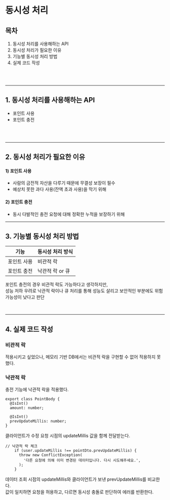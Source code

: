 # 동시성 처리

## 목차
1. 동시성 처리를 사용해하는 API
2. 동시성 처리가 필요한 이유
3. 기능별 동시성 처리 방법
4. 실제 코드 작성
<br />
<br />

---

## 1. 동시성 처리를 사용해하는 API

- 포인트 사용
- 포인트 충전
<br />
<br />

---

## 2. 동시성 처리가 필요한 이유

#### 1) 포인트 사용

- 사람의 금전적 자산을 다루기 때문에 무결성 보장이 필수
- 예상치 못한 과다 사용(잔액 초과 사용)을 막기 위해

#### 2) 포인트 충전
- 동시 다발적인 충전 요청에 대해 정확한 누적을 보장하기 위해

---
## 3. 기능별 동시성 처리 방법



| 기능 | 동시성 처리 방식 | 
| --- | --- |
| 포인트 사용 | 비관적 락 |
| 포인트 충전 | 낙관적 락 or 큐  

포인트 충전의 경우 비관적 락도 가능하다고 생각하지만, 
<br />성능 저하 우려로 낙관적 락이나 큐 처리를 통해 성능도 살리고 보안적인 부분에도 위험 가능성이 낮다고 판단


<br />

---


## 4. 실제 코드 작성

### 비관적 락

적용시키고 싶었으나, 메모리 기반 DB에서는 비관적 락을 구현할 수 없어 적용하지 못했다.


### 낙관적 락

충전 기능에 낙관적 락을 적용했다.
<br /> 
```
export class PointBody {
  @IsInt()
  amount: number;

  @IsInt()
  prevUpdateMillis: number;
}
```
클라이언트가 수정 요청 시점의 updateMillis 값을 함께 전달받는다.

```
// 낙관적 락 체크
    if (user.updateMillis !== pointDto.prevUpdateMillis) {
      throw new ConflictException(
        '다른 요청에 의해 이미 변경된 데이터입니다. 다시 시도해주세요.',
      );
    }
```

데이터 조회 시점의 updateMillis와 클라이언트가 보낸 prevUpdateMillis를 비교한다.
<br/> 값이 일치하면 요청을 허용하고, 다르면 동시성 충돌로 판단하여 에러를 반환한다.
